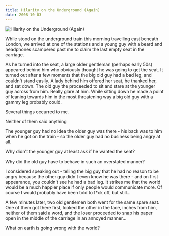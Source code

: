 ```yaml
---
title: Hilarity on the Underground (Again)
date: 2008-10-03
---
```


![Hilarity on the Underground (Again)](https://source.unsplash.com/qTpc0Vj4YoE/1600x900)

While stood on the underground train this morning travelling east beneath London, we arrived at one of the stations and a young guy with a beard and headphones scampered past me to claim the last empty seat in the carriage.

As he turned into the seat, a large older gentleman (perhaps early 50s) appeared behind him who obviously thought he was going to get the seat. It turned out after a few moments that the big old guy had a bad leg, and couldn't stand easily. A lady behind him offered her seat, he thanked her, and sat down. The old guy the proceeded to sit and stare at the younger guy across from him. Really glare at him. While sitting down he made a point of leaning towards him in the most threatening way a big old guy with a gammy leg probably could.

Several things occurred to me.

Neither of them said anything

The younger guy had no idea the older guy was there - his back was to him when he got on the train - so the older guy had no business being angry at all.

Why didn't the younger guy at least ask if he wanted the seat?

Why did the old guy have to behave in such an overstated manner?

I considered speaking out - telling the big guy that he had no reason to be angry because the other guy didn't even know he was there - and on first appearance, you couldn't see he had a bad leg. It strikes me that the world would be a much happier place if only people would communicate more. Of course I would probably have been told to f*ck off, but still...

A few minutes later, two old gentlemen both went for the same spare seat. One of them got there first, looked the other in the face, inches from him, neither of them said a word, and the loser proceeded to snap his paper open in the middle of the carriage in an annoyed manner...

What on earth is going wrong with the world?